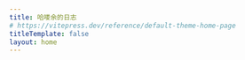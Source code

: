 ```yaml
---
title: 哈喽余的日志
# https://vitepress.dev/reference/default-theme-home-page
titleTemplate: false
layout: home
---
```


<HYHome />
